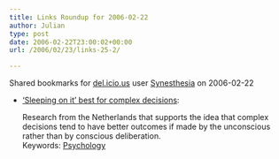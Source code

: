 ```yaml
---
title: Links Roundup for 2006-02-22
author: Julian
type: post
date: 2006-02-22T23:00:02+00:00
url: /2006/02/23/links-25-2/

---
```

Shared bookmarks for [del.icio.us][1] user  [Synesthesia][2] on 2006-02-22

  * [&#8216;Sleeping on it&#8217; best for complex decisions][3]:
  
    Research from the Netherlands that supports the idea that complex decisions tend to have better outcomes if made by the unconscious rather than by conscious deliberation.   
    Keywords: [Psychology][4]

 [1]: http://del.icio.us/
 [2]: http://del.icio.us/synesthesia
 [3]: http://www.newscientist.com/article.ns?id=dn8732&feedId=online-news_rss20 "http://www.newscientist.com/article.ns?id=dn8732&feedId=online-news_rss20"
 [4]: http://del.icio.us/synesthesia/Psychology